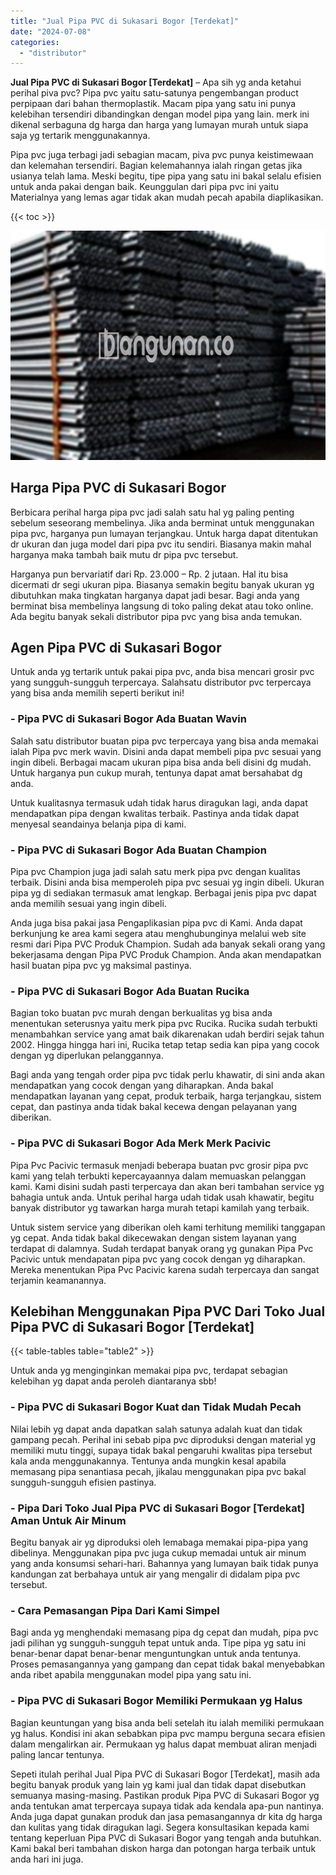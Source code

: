 ```yaml
---
title: "Jual Pipa PVC di Sukasari Bogor [Terdekat]"
date: "2024-07-08"
categories: 
  - "distributor"
---
```


**Jual Pipa PVC di Sukasari Bogor \[Terdekat\]** – Apa sih yg anda ketahui perihal piva pvc? Pipa pvc yaitu satu-satunya pengembangan product perpipaan dari bahan thermoplastik. Macam pipa yang satu ini punya kelebihan tersendiri dibandingkan dengan model pipa yang lain. merk ini dikenal serbaguna dg harga dan harga yang lumayan murah untuk siapa saja yg tertarik menggunakannya.

Pipa pvc juga terbagi jadi sebagian macam, piva pvc punya keistimewaan dan kelemahan tersendiri. Bagian kelemahannya ialah ringan getas jika usianya telah lama. Meski begitu, tipe pipa yang satu ini bakal selalu efisien untuk anda pakai dengan baik. Keunggulan dari pipa pvc ini yaitu Materialnya yang lemas agar tidak akan mudah pecah apabila diaplikasikan.

{{< toc >}}

![Jual Pipa PVC di Sukasari Bogor [Terdekat]](/images/jaul-pipa-pvc-46.png)

## Harga Pipa PVC di Sukasari Bogor

Berbicara perihal harga pipa pvc jadi salah satu hal yg paling penting sebelum seseorang membelinya. Jika anda berminat untuk menggunakan pipa pvc, harganya pun lumayan terjangkau. Untuk harga dapat ditentukan dr ukuran dan juga model dari pipa pvc itu sendiri. Biasanya makin mahal harganya maka tambah baik mutu dr pipa pvc tersebut.

Harganya pun bervariatif dari Rp. 23.000 – Rp. 2 jutaan. Hal itu bisa dicermati dr segi ukuran pipa. Biasanya semakin begitu banyak ukuran yg dibutuhkan maka tingkatan harganya dapat jadi besar. Bagi anda yang berminat bisa membelinya langsung di toko paling dekat atau toko online. Ada begitu banyak sekali distributor pipa pvc yang bisa anda temukan.

## Agen Pipa PVC di Sukasari Bogor

Untuk anda yg tertarik untuk pakai pipa pvc, anda bisa mencari grosir pvc yang sungguh-sungguh terpercaya. Salahsatu distributor pvc terpercaya yang bisa anda memilih seperti berikut ini!

### \- Pipa PVC di Sukasari Bogor Ada Buatan Wavin

Salah satu distributor buatan pipa pvc terpercaya yang bisa anda memakai ialah Pipa pvc merk wavin. Disini anda dapat membeli pipa pvc sesuai yang ingin dibeli. Berbagai macam ukuran pipa bisa anda beli disini dg mudah. Untuk harganya pun cukup murah, tentunya dapat amat bersahabat dg anda.

Untuk kualitasnya termasuk udah tidak harus diragukan lagi, anda dapat mendapatkan pipa dengan kwalitas terbaik. Pastinya anda tidak dapat menyesal seandainya belanja pipa di kami.

### \- Pipa PVC di Sukasari Bogor Ada Buatan Champion

Pipa pvc Champion juga jadi salah satu merk pipa pvc dengan kualitas terbaik. Disini anda bisa memperoleh pipa pvc sesuai yg ingin dibeli. Ukuran pipa yg di sediakan termasuk amat lengkap. Berbagai jenis pipa pvc dapat anda memilih sesuai yang ingin dibeli.

Anda juga bisa pakai jasa Pengaplikasian pipa pvc di Kami. Anda dapat berkunjung ke area kami segera atau menghubunginya melalui web site resmi dari Pipa PVC Produk Champion. Sudah ada banyak sekali orang yang bekerjasama dengan Pipa PVC Produk Champion. Anda akan mendapatkan hasil buatan pipa pvc yg maksimal pastinya.

### \- Pipa PVC di Sukasari Bogor Ada Buatan Rucika

Bagian toko buatan pvc murah dengan berkualitas yg bisa anda menentukan seterusnya yaitu merk pipa pvc Rucika. Rucika sudah terbukti menambahkan service yang amat baik dikarenakan udah berdiri sejak tahun 2002. Hingga hingga hari ini, Rucika tetap tetap sedia kan pipa yang cocok dengan yg diperlukan pelanggannya.

Bagi anda yang tengah order pipa pvc tidak perlu khawatir, di sini anda akan mendapatkan yang cocok dengan yang diharapkan. Anda bakal mendapatkan layanan yang cepat, produk terbaik, harga terjangkau, sistem cepat, dan pastinya anda tidak bakal kecewa dengan pelayanan yang diberikan.

### \- Pipa PVC di Sukasari Bogor Ada Merk Merk Pacivic

Pipa Pvc Pacivic termasuk menjadi beberapa buatan pvc grosir pipa pvc kami yang telah terbukti kepercayaannya dalam memuaskan pelanggan kami. Kami disini sudah pasti terpercaya dan akan beri tambahan service yg bahagia untuk anda. Untuk perihal harga udah tidak usah khawatir, begitu banyak distributor yg tawarkan harga murah tetapi kamilah yang terbaik.

Untuk sistem service yang diberikan oleh kami terhitung memiliki tanggapan yg cepat. Anda tidak bakal dikecewakan dengan sistem layanan yang terdapat di dalamnya. Sudah terdapat banyak orang yg gunakan Pipa Pvc Pacivic untuk mendapatan pipa pvc yang cocok dengan yg diharapkan. Mereka menentukan Pipa Pvc Pacivic karena sudah terpercaya dan sangat terjamin keamanannya.

## Kelebihan Menggunakan Pipa PVC Dari Toko Jual Pipa PVC di Sukasari Bogor \[Terdekat\]

{{< table-tables table="table2" >}}

Untuk anda yg menginginkan memakai pipa pvc, terdapat sebagian kelebihan yg dapat anda peroleh diantaranya sbb!

### \- Pipa PVC di Sukasari Bogor Kuat dan Tidak Mudah Pecah

Nilai lebih yg dapat anda dapatkan salah satunya adalah kuat dan tidak gampang pecah. Perihal ini sebab pipa pvc diproduksi dengan material yg memiliki mutu tinggi, supaya tidak bakal pengaruhi kwalitas pipa tersebut kala anda menggunakannya. Tentunya anda mungkin kesal apabila memasang pipa senantiasa pecah, jikalau menggunakan pipa pvc bakal sungguh-sungguh efisien pastinya.

### \- Pipa Dari Toko Jual Pipa PVC di Sukasari Bogor \[Terdekat\] Aman Untuk Air Minum

Begitu banyak air yg diproduksi oleh lemabaga memakai pipa-pipa yang dibelinya. Menggunakan pipa pvc juga cukup memadai untuk air minum yang anda konsumsi sehari-hari. Bahannya yang lumayan baik tidak punya kandungan zat berbahaya untuk air yang mengalir di didalam pipa pvc tersebut.

### \- Cara Pemasangan Pipa Dari Kami Simpel

Bagi anda yg menghendaki memasang pipa dg cepat dan mudah, pipa pvc jadi pilihan yg sungguh-sungguh tepat untuk anda. Tipe pipa yg satu ini benar-benar dapat benar-benar menguntungkan untuk anda tentunya. Proses pemasangannya yang gampang dan cepat tidak bakal menyebabkan anda ribet apabila menggunakan model pipa yang satu ini.

### \- Pipa PVC di Sukasari Bogor Memiliki Permukaan yg Halus

Bagian keuntungan yang bisa anda beli setelah itu ialah memiliki permukaan yg halus. Kondisi ini akan sebabkan pipa pvc mampu berguna secara efisien dalam mengalirkan air. Permukaan yg halus dapat membuat aliran menjadi paling lancar tentunya.

Sepeti itulah perihal Jual Pipa PVC di Sukasari Bogor \[Terdekat\], masih ada begitu banyak produk yang lain yg kami jual dan tidak dapat disebutkan semuanya masing-masing. Pastikan produk Pipa PVC di Sukasari Bogor yg anda tentukan amat terpercaya supaya tidak ada kendala apa-pun nantinya. Anda juga dapat gunakan produk dan jasa pemasangannya dr kita dg harga dan kulitas yang tidak diragukan lagi. Segera konsultasikan kepada kami tentang keperluan Pipa PVC di Sukasari Bogor yang tengah anda butuhkan. Kami bakal beri tambahan diskon harga dan potongan harga terbaik untuk anda hari ini juga.
